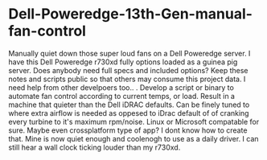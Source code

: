 # Dell-Poweredge-13th-Gen-manual-fan-control
Manually quiet down those super loud fans on a Dell Poweredge server.
I have this Dell Poweredge r730xd fully options loaded as a guinea pig server. Does anybody need full specs and included options?
Keep these notes and scripts public so that others may consume this project data.
I need help from other develpoers too.. .
Develop a script or binary to automate fan control according to current temps, or load.
Result in a machine that quieter than the Dell iDRAC defaults. Can be finely tuned to where extra airflow is needed as oppesed to iDrac default of of cranking every turbine to it's maximum rpm/noise.
Linux or Microsoft compatable for sure. Maybe even crossplatform type of app? I dont know how to create that.
Mine is now quiet enough and coolenogh to use as a daily driver. I can still hear a wall clock ticking louder than my r730xd.
